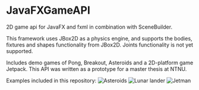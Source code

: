 # JavaFXGameAPI

2D game api for JavaFX and fxml in combination with SceneBuilder.

This framework uses JBox2D as a physics engine, and supports the bodies, fixtures and shapes functionality from JBox2D. Joints functionality is not yet supported.

Includes demo games of Pong, Breakout, Asteroids and a 2D-platform game Jetpack.
This API was written as a prototype for a master thesis at NTNU.

Examples included in this repository:
![Asteroids](https://user-images.githubusercontent.com/1080738/30784306-25b9f02a-a153-11e7-9c9c-fa47edad3290.png)
![Lunar lander](https://user-images.githubusercontent.com/1080738/30784304-25b3f094-a153-11e7-890d-3794caa0bb07.png)
![Jetman](https://user-images.githubusercontent.com/1080738/30784305-25b75f9a-a153-11e7-91d0-5b81e0d15b26.png)
